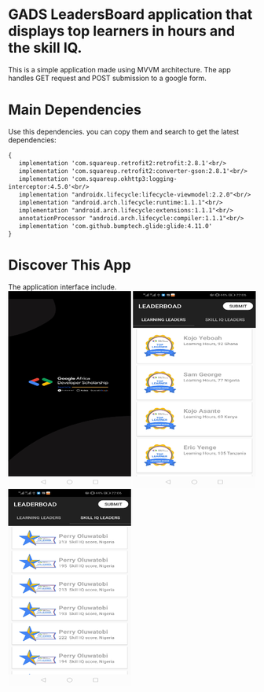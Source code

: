 # GADS LeadersBoard application that displays top learners in hours and the skill IQ.
This is a simple application made using MVVM architecture. The app handles GET request and POST submission to a google form.

# Main Dependencies
 Use this dependencies. you can copy them and search to get the latest dependencies:

    {
       implementation 'com.squareup.retrofit2:retrofit:2.8.1'<br/>
       implementation 'com.squareup.retrofit2:converter-gson:2.8.1'<br/>
       implementation 'com.squareup.okhttp3:logging-interceptor:4.5.0'<br/>
       implementation "androidx.lifecycle:lifecycle-viewmodel:2.2.0"<br/>
       implementation "android.arch.lifecycle:runtime:1.1.1"<br/>
       implementation "android.arch.lifecycle:extensions:1.1.1"<br/>
       annotationProcessor "android.arch.lifecycle:compiler:1.1.1"<br/>
       implementation 'com.github.bumptech.glide:glide:4.11.0'
    }


# Discover This App
  The application interface include. <br/>
    <img src="splash.jpg" width="250px" height="400px">
    <img src="hours.jpg" width="250px" height="400px">
    <img src="skill.jpg" width="250px" height="400px">
</div>